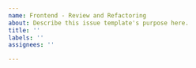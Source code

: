 ```yaml
---
name: Frontend - Review and Refactoring
about: Describe this issue template's purpose here.
title: ''
labels: ''
assignees: ''

---
```



